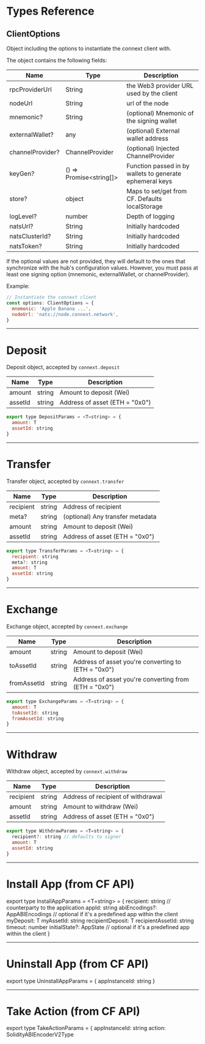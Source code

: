 # Types Reference


## ClientOptions

Object including the options to instantiate the connext client with.

The object contains the following fields:

| Name | Type | Description |
| ------ | ------ | ------ |
| rpcProviderUrl | String | the Web3 provider URL used by the client |
| nodeUrl | String | url of the node |
| mnemonic? | String | (optional) Mnemonic of the signing wallet |
| externalWallet? | any | (optional) External wallet address |
| channelProvider? | ChannelProvider | (optional) Injected ChannelProvider |
| keyGen? | () => Promise<string[]> | Function passed in by wallets to generate ephemeral keys|
| store? | object | Maps to set/get from CF. Defaults localStorage |
| logLevel? | number | Depth of logging |
| natsUrl? | String | Initially hardcoded |
| natsClusterId? | String | Initially hardcoded |
| natsToken? | String | Initially hardcoded |


If the optional values are not provided, they will default to the ones that synchronize with the hub's configuration values. However, you must pass at least one signing option (mnemonic, externalWallet, or channelProvider).

Example:

```javascript
// Instantiate the connext client
const options: ClientOptions = {
  mnemonic: 'Apple Banana ...',
  nodeUrl: 'nats://node.connext.network',
}
```

___


# Deposit

Deposit object, accepted by `connext.deposit`

| Name | Type | Description |
| ------ | ------ | ------ |
| amount | string | Amount to deposit (Wei)  |
| assetId | string | Address of asset (ETH = "0x0") |

```javascript
export type DepositParams = <T=string> = {
  amount: T
  assetId: string
}
```

___

# Transfer

Transfer object, accepted by `connext.transfer`

| Name | Type | Description |
| ------ | ------ | ------ |
| recipient | string | Address of recipient |
| meta? | string | (optional) Any transfer metadata |
| amount | string | Amount to deposit (Wei)  |
| assetId | string | Address of asset (ETH = "0x0") |

```javascript
export type TransferParams = <T=string> = {
  recipient: string
  meta?: string
  amount: T
  assetId: string
}
```

___

# Exchange

Exchange object, accepted by `connext.exchange`

| Name | Type | Description |
| ------ | ------ | ------ |
| amount | string | Amount to deposit (Wei)  |
| toAssetId | string | Address of asset you're converting to (ETH = "0x0") |
| fromAssetId | string | Address of asset you're converting from (ETH = "0x0") |


```javascript
export type ExchangeParams = <T=string> = {
  amount: T
  toAssetId: string
  fromAssetId: string
}
```

___

# Withdraw

Withdraw object, accepted by `connext.withdraw`

| Name | Type | Description |
| ------ | ------ | ------ |
| recipient | string | Address of recipient of withdrawal |
| amount | string | Amount to withdraw (Wei)  |
| assetId | string | Address of asset (ETH = "0x0") |


```javascript
export type WithdrawParams = <T=string> = {
  recipient?: string // defaults to signer
  amount: T
  assetId: string
}
```

___

# Install App (from CF API)
export type InstallAppParams = <T=string> = {
  recipient: string // counterparty to the application
  appId: string
  abiEncodings?: AppABIEncodings // optional if it's a predefined app within the client
  myDeposit: T
  myAssetId: string
  recipientDeposit: T
  recipientAssetId: string
  timeout: number
  initialState?: AppState // optional if it's a predefined app within the client
}

___

# Uninstall App (from CF API)
export type UninstallAppParams = {
  appInstanceId: string
}

___

# Take Action (from CF API)
export type TakeActionParams = {
  appInstanceId: string
  action: SolidityABIEncoderV2Type
